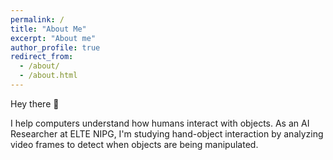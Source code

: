 ```yaml
---
permalink: /
title: "About Me"
excerpt: "About me"
author_profile: true
redirect_from: 
  - /about/
  - /about.html
---
```


<link rel="stylesheet" href="{{ site.baseurl }}/assets/css/typewriter.css">
<script src="{{ site.baseurl }}/assets/js/typewriter.js" defer></script>

Hey there 👋

I help computers understand how humans interact with objects. As an AI Researcher at ELTE NIPG, I'm studying hand-object interaction by analyzing video frames to detect when objects are being manipulated.
